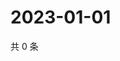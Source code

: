 # 2023-01-01

共 0 条

<!-- BEGIN WEIBO -->
<!-- 最后更新时间 Sun Jan 01 2023 05:11:34 GMT+0800 (China Standard Time) -->

<!-- END WEIBO -->
